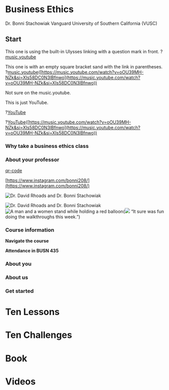 # Business Ethics
Dr. Bonni Stachowiak
Vanguard University of Southern California (VUSC)

## Start
This one is using the built-in Ulysses linking with a question mark in front. 
?[music.youtube](https://music.youtube.com/watch?v=oOU39MH-NZk&si=XIs58DC0N3lBfnwo)

This one is with an empty square bracket sand with the link in parentheses. 
?[music.youtube](#)([https://music.youtube.com/watch?v=oOU39MH-NZk&si=XIs58DC0N3lBfnwo](https://music.youtube.com/watch?v=oOU39MH-NZk&si=XIs58DC0N3lBfnwo))

Not sure on the music.youtube. 

This is just YouTube. 

?[YouTube](https://music.youtube.com/watch?v=oOU39MH-NZk&si=XIs58DC0N3lBfnwo)

?[YouTube](#)([https://music.youtube.com/watch?v=oOU39MH-NZk&si=XIs58DC0N3lBfnwo](https://music.youtube.com/watch?v=oOU39MH-NZk&si=XIs58DC0N3lBfnwo))

### Why take a business ethics class

### About your professor

[qr-code](https://www.instagram.com/bonni208/)

[https://www.instagram.com/bonni208/](https://www.instagram.com/bonni208/)

![](2024-11-10-david-and-bonni.jpeg "Dr. David Rhoads and Dr. Bonni Stachowiak")

![Dr. David Rhoads and Dr. Bonni Stachowiak](https://innovatelearning.s3.amazonaws.com/2024-11-10-david-and-bonni.jpeg)
![A man and a women stand while holding a red balloon](#)(![](https://innovatelearning.s3.amazonaws.com/2024-11-10-david-and-bonni.jpeg) “It sure was fun doing the walkthroughs this week.”)

### Course information

**Navigate the course**

**Attendance in BUSN 435**

### About you

### About us

### Get started

# Ten Lessons



# Ten Challenges


# Book


# Videos

